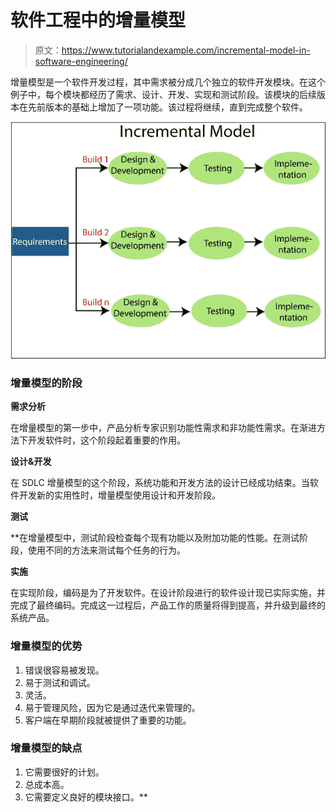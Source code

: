 # 软件工程中的增量模型

> 原文：<https://www.tutorialandexample.com/incremental-model-in-software-engineering/>

增量模型是一个软件开发过程，其中需求被分成几个独立的软件开发模块。在这个例子中，每个模块都经历了需求、设计、开发、实现和测试阶段。该模块的后续版本在先前版本的基础上增加了一项功能。该过程将继续，直到完成整个软件。

![Incremental Model](img/8173f1e9da5c64d001465615d3b6812b.png)

### 增量模型的阶段

**需求分析**

在增量模型的第一步中，产品分析专家识别功能性需求和非功能性需求。在渐进方法下开发软件时，这个阶段起着重要的作用。

**设计&开发**

在 SDLC 增量模型的这个阶段，系统功能和开发方法的设计已经成功结束。当软件开发新的实用性时，增量模型使用设计和开发阶段。

**测试**

 **在增量模型中，测试阶段检查每个现有功能以及附加功能的性能。在测试阶段，使用不同的方法来测试每个任务的行为。

**实施**

在实现阶段，编码是为了开发软件。在设计阶段进行的软件设计现已实际实施，并完成了最终编码。完成这一过程后，产品工作的质量将得到提高，并升级到最终的系统产品。

### 增量模型的优势

1.  错误很容易被发现。
2.  易于测试和调试。
3.  灵活。
4.  易于管理风险，因为它是通过迭代来管理的。
5.  客户端在早期阶段就被提供了重要的功能。

### 增量模型的缺点

1.  它需要很好的计划。
2.  总成本高。
3.  它需要定义良好的模块接口。**